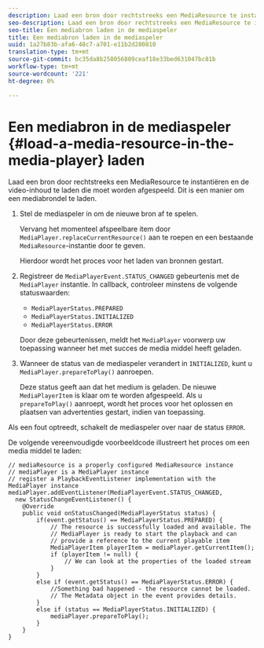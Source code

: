 ```yaml
---
description: Laad een bron door rechtstreeks een MediaResource te instantiëren en de video-inhoud te laden die moet worden afgespeeld. Dit is een manier om een mediabrondel te laden.
seo-description: Laad een bron door rechtstreeks een MediaResource te instantiëren en de video-inhoud te laden die moet worden afgespeeld. Dit is een manier om een mediabrondel te laden.
seo-title: Een mediabron laden in de mediaspeler
title: Een mediabron laden in de mediaspeler
uuid: 1a27b83b-afa6-48c7-a701-e11b2d280810
translation-type: tm+mt
source-git-commit: bc35da8b258056809ceaf18e33bed631047bc81b
workflow-type: tm+mt
source-wordcount: '221'
ht-degree: 0%

---
```



# Een mediabron in de mediaspeler {#load-a-media-resource-in-the-media-player} laden

Laad een bron door rechtstreeks een MediaResource te instantiëren en de video-inhoud te laden die moet worden afgespeeld. Dit is een manier om een mediabrondel te laden.

1. Stel de mediaspeler in om de nieuwe bron af te spelen.

   Vervang het momenteel afspeelbare item door `MediaPlayer.replaceCurrentResource()` aan te roepen en een bestaande `MediaResource`-instantie door te geven.

   Hierdoor wordt het proces voor het laden van bronnen gestart.

1. Registreer de `MediaPlayerEvent.STATUS_CHANGED` gebeurtenis met de `MediaPlayer` instantie. In callback, controleer minstens de volgende statuswaarden:

   * `MediaPlayerStatus.PREPARED`
   * `MediaPlayerStatus.INITIALIZED`
   * `MediaPlayerStatus.ERROR`

   Door deze gebeurtenissen, meldt het `MediaPlayer` voorwerp uw toepassing wanneer het met succes de media middel heeft geladen.
1. Wanneer de status van de mediaspeler verandert in `INITIALIZED`, kunt u `MediaPlayer.prepareToPlay()` aanroepen.

   Deze status geeft aan dat het medium is geladen. De nieuwe `MediaPlayerItem` is klaar om te worden afgespeeld. Als u `prepareToPlay()` aanroept, wordt het proces voor het oplossen en plaatsen van advertenties gestart, indien van toepassing.

Als een fout optreedt, schakelt de mediaspeler over naar de status `ERROR`.

De volgende vereenvoudigde voorbeeldcode illustreert het proces om een media middel te laden:

```java>
// mediaResource is a properly configured MediaResource instance 
// mediaPlayer is a MediaPlayer instance 
// register a PlaybackEventListener implementation with the MediaPlayer instance 
mediaPlayer.addEventListener(MediaPlayerEvent.STATUS_CHANGED,  
  new StatusChangeEventListener() { 
    @Override 
    public void onStatusChanged(MediaPlayerStatus status) { 
        if(event.getStatus() == MediaPlayerStatus.PREPARED) { 
            // The resource is successfully loaded and available. The  
            // MediaPlayer is ready to start the playback and can 
            // provide a reference to the current playable item 
            MediaPlayerItem playerItem = mediaPlayer.getCurrentItem(); 
            if (playerItem != null) { 
                // We can look at the properties of the loaded stream 
            } 
        } 
        else if (event.getStatus() == MediaPlayerStatus.ERROR) { 
            //Something bad happened - the resource cannot be loaded. 
            // The Metadata object in the event provides details. 
        } 
        else if (status == MediaPlayerStatus.INITIALIZED) { 
            mediaPlayer.prepareToPlay(); 
        } 
    } 
} 
```

